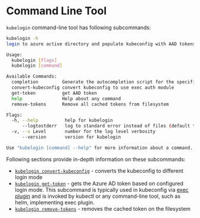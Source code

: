 # Command Line Tool

`kubelogin` command-line tool has following subcommands:

```sh
kubelogin -h
login to azure active directory and populate kubeconfig with AAD tokens

Usage:
  kubelogin [flags]
  kubelogin [command]

Available Commands:
  completion         Generate the autocompletion script for the specified shell
  convert-kubeconfig convert kubeconfig to use exec auth module
  get-token          get AAD token
  help               Help about any command
  remove-tokens      Remove all cached tokens from filesystem

Flags:
  -h, --help          help for kubelogin
      --logtostderr   log to standard error instead of files (default true)
  -v, --v Level       number for the log level verbosity
      --version       version for kubelogin

Use "kubelogin [command] --help" for more information about a command.

```

Following sections provide in-depth information on these subcommands:

* [`kubelogin convert-kubeconfig`](./cli/convert-kubeconfig.md) - converts the kubeconfig to different login mode
* [`kubelogin get-token`](./cli/get-token.md) - gets the Azure AD token based on configured login mode. This subcommand is typically used in kubeconfig via [exec plugin](./concepts/exec-plugin.md) and is invoked by kubectl or any command-line tool, such as helm, implementing exec plugin.
* [`kubelogin remove-tokens`](./cli/remove-tokens.md) - removes the cached token on the filesystem
